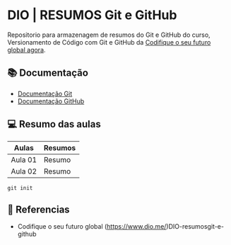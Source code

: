 # DIO | RESUMOS Git e GitHub

Repositorio para armazenagem de resumos do Git e GitHub do curso, Versionamento de Código com Git e GitHub da [Codifique o seu futuro global agora](https://www.dio.me/).

## 📚 Documentação
- [Documentação Git](https://git-scm.com/doc)
- [Documentação GitHub](https://docs.github.com/)

## 💻 Resumo das aulas

| Aulas | Resumos |
|------|-------|
| Aula 01 | Resumo |
| Aula 02 | Resumo |

```
git init
```
## 🔎 Referencias

- Codifique o seu futuro global (https://www.dio.me/)DIO-resumosgit-e-github
